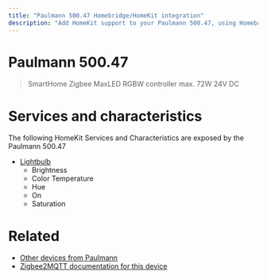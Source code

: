 ```yaml
---
title: "Paulmann 500.47 Homebridge/HomeKit integration"
description: "Add HomeKit support to your Paulmann 500.47, using Homebridge, Zigbee2MQTT and homebridge-z2m."
---
```

<!---
This file has been GENERATED using src/docgen/docgen.ts
DO NOT EDIT THIS FILE MANUALLY!
-->
# Paulmann 500.47
> SmartHome Zigbee MaxLED RGBW controller max. 72W 24V DC


# Services and characteristics
The following HomeKit Services and Characteristics are exposed by
the Paulmann 500.47

* [Lightbulb](../../light.md)
  * Brightness
  * Color Temperature
  * Hue
  * On
  * Saturation


# Related
* [Other devices from Paulmann](../index.md#paulmann)
* [Zigbee2MQTT documentation for this device](https://www.zigbee2mqtt.io/devices/500.47.html)